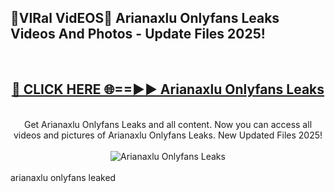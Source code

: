<h2>🔴VIRal VidEOS🔴 Arianaxlu Onlyfans Leaks Videos And Photos - Update Files 2025!</h2>
<br>
<div align="center">
<h2><a href="https://virallinks.top/odZfE0" rel="nofollow">🔴 CLICK HERE 🌐==►► Arianaxlu Onlyfans Leaks</a></h2>
<br>
Get Arianaxlu Onlyfans Leaks and all content. Now you can access all videos and pictures of Arianaxlu Onlyfans Leaks. New Updated Files 2025!
<br>
<br>
<a href="https://virallinks.top/odZfE0" rel="nofollow" data-target="animated-image.originalLink"><img src="https://i.imgur.com/dJHk4Zq.gif)" alt="Arianaxlu Onlyfans Leaks" style="max-width: 100%; display: inline-block;" data-target="animated-image.originalImage"></a>
</div>
<br>
arianaxlu onlyfans leaked
